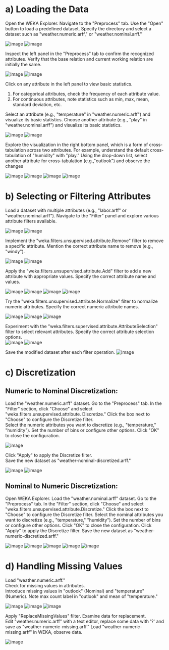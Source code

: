 # a) Loading the Data  

Open the WEKA Explorer. Navigate to the "Preprocess" tab.  Use the "Open" button to load a predefined dataset. Specify the directory and select a dataset such as  "weather.numeric.arff," or "weather.nominal.arff." 


![image](https://github.com/mvharsh/Big-Data/assets/111365320/d5e2ff90-9aac-413e-888f-49cd9e51267a)
![image](https://github.com/mvharsh/Big-Data/assets/111365320/f58008ce-a067-4166-9293-54926be7f111)

Inspect the left panel in the "Preprocess" tab to confirm the recognized attributes. Verify that the base relation and current working relation are initially the same.  

![image](https://github.com/mvharsh/Big-Data/assets/111365320/238ffa3c-882f-488b-b2b1-3974808814eb)
![image](https://github.com/mvharsh/Big-Data/assets/111365320/20af9c2c-911c-47f3-a1ca-c4b59380491b)

Click on any attribute in the left panel to view basic statistics. 

1.	For categorical attributes, check the frequency of each attribute value.  
2.	For continuous attributes, note statistics such as min, max, mean, standard deviation, etc. 

Select an attribute (e.g., "temperature" in "weather.numeric.arff") and visualize its basic statistics.  Choose another attribute (e.g., "play" in "weather.nominal.arff") and visualize its basic statistics.  

![image](https://github.com/mvharsh/Big-Data/assets/111365320/9aae87ef-ed4c-41e5-889d-11cb9bd7bbe0)
![image](https://github.com/mvharsh/Big-Data/assets/111365320/7346f3b4-59ef-4df5-b0c1-0547d37c96e1)

Explore the visualization in the right bottom panel, which is a form of cross-tabulation across two attributes.  For example, understand the default cross-tabulation of "humidity" with "play." Using the drop-down list, select another attribute for cross-tabulation (e.g.,"outlook") and observe the changes

![image](https://github.com/mvharsh/Big-Data/assets/111365320/56d82f4c-6c80-45c2-8e87-94af707944fd)
![image](https://github.com/mvharsh/Big-Data/assets/111365320/69924f7f-216a-44af-a9ea-daf9a6f2b636)
![image](https://github.com/mvharsh/Big-Data/assets/111365320/b7a24ee5-9792-4b96-8eef-8de2c9ebdc8a)
![image](https://github.com/mvharsh/Big-Data/assets/111365320/f6a1ec50-29b5-4cfb-8209-c79ae64f7fb2)
    
# b) Selecting or Filtering Attributes  

Load a dataset with multiple attributes (e.g., "labor.arff" or "weather.nominal.arff"). Navigate to the "Filter" panel and explore various attribute filters available.                                                                                   

![image](https://github.com/mvharsh/Big-Data/assets/111365320/41df0385-93bc-4c41-9df7-df54fa537fc9)
![image](https://github.com/mvharsh/Big-Data/assets/111365320/343ba81a-8cf0-4333-8ffd-1f78b4fdec53)

Implement the "weka.filters.unsupervised.attribute.Remove" filter to remove a specific attribute. Mention the correct attribute name to remove (e.g., "windy").  

![image](https://github.com/mvharsh/Big-Data/assets/111365320/905c2154-3625-42c9-a23a-1a4b75ab93bc)
![image](https://github.com/mvharsh/Big-Data/assets/111365320/29d539a5-1226-4e67-8fea-4a0e53f94210)

Apply the "weka.filters.unsupervised.attribute.Add" filter to add a new attribute with appropriate values. Specify the correct attribute name and values.  
  
![image](https://github.com/mvharsh/Big-Data/assets/111365320/47a23e12-c66c-493d-b944-effc5496a810)
![image](https://github.com/mvharsh/Big-Data/assets/111365320/e133bd44-6964-4348-a713-e07ec7d461fd)
![image](https://github.com/mvharsh/Big-Data/assets/111365320/72a0dd5d-9a5f-4f34-9d9d-b4483f732771)
![image](https://github.com/mvharsh/Big-Data/assets/111365320/cb4de335-0273-4658-af0e-6d17b191f48c)

Try the "weka.filters.unsupervised.attribute.Normalize" filter to normalize numeric attributes. Specify the correct numeric attribute names.  

![image](https://github.com/mvharsh/Big-Data/assets/111365320/95a6962a-9da6-4f88-b8c2-e8e7ab57dcd7)
 ![image](https://github.com/mvharsh/Big-Data/assets/111365320/cf974209-e9a9-4d85-b7b0-7a539560e00d)
![image](https://github.com/mvharsh/Big-Data/assets/111365320/90c13e04-38fe-453e-95b8-38fd8db11a00)

Experiment with the "weka.filters.supervised.attribute.AttributeSelection" filter to select relevant attributes. Specify the correct attribute selection options.  
![image](https://github.com/mvharsh/Big-Data/assets/111365320/27359beb-c452-4335-bfc6-088e9dfd3879)
![image](https://github.com/mvharsh/Big-Data/assets/111365320/54a8a522-228a-49c5-9cc3-c9f5282b4fd4)

Save the modified dataset after each filter operation.
![image](https://github.com/mvharsh/Big-Data/assets/111365320/22102c6d-4cde-4d6e-8257-255ab32ba036)

# c) Discretization 

## Numeric to Nominal Discretization:  

Load the "weather.numeric.arff" dataset.  Go to the "Preprocess" tab.  In the "Filter" section, click "Choose" and select "weka.filters.unsupervised.attribute. Discretize." Click the box next to "Choose" to configure the Discretize filter.  
Select the numeric attributes you want to discretize (e.g., "temperature," "humidity").  Set the number of bins or configure other options.  Click "OK" to close the configuration.  

![image](https://github.com/mvharsh/Big-Data/assets/111365320/8455bf6d-b3ce-47b4-9460-2cc777bfde15)
   

Click "Apply" to apply the Discretize filter.  
Save the new dataset as "weather-nominal-discretized.arff." 

 ![image](https://github.com/mvharsh/Big-Data/assets/111365320/dbf6056b-06fd-40c7-b7a5-ffd53f231e48)
 ![image](https://github.com/mvharsh/Big-Data/assets/111365320/79dcf09b-a203-4181-a4e0-e735e2c8b908)
  

## Nominal to Numeric Discretization:  

Open WEKA Explorer.  Load the "weather.nominal.arff" dataset.  Go to the "Preprocess" tab.  In the "Filter" section, click "Choose" and select "weka.filters.unsupervised.attribute.Discretize."  Click the box next to "Choose" to configure the Discretize filter.  Select the nominal attributes you want to discretize (e.g., "temperature," "humidity").  Set the number of bins or configure other options.  Click "OK" to close the configuration.  Click "Apply" to apply the Discretize filter.  Save the new dataset as "weather-numeric-discretized.arff."
   
![image](https://github.com/mvharsh/Big-Data/assets/111365320/0bb455d8-5e81-4d9e-ae15-148232d49320)
![image](https://github.com/mvharsh/Big-Data/assets/111365320/ea674a60-8d49-4324-b38e-e96134ddb9f8)
![image](https://github.com/mvharsh/Big-Data/assets/111365320/c33dc41e-7592-4853-8f60-343b1a1cbea1)
![image](https://github.com/mvharsh/Big-Data/assets/111365320/26c402b9-4d84-4b4f-b632-4b6bdf9e6f73)
![image](https://github.com/mvharsh/Big-Data/assets/111365320/e6009db9-f3ff-4cf4-b30d-921c75a5a533)

# d)  Handling Missing Values  

Load "weather.numeric.arff."  
Check for missing values in attributes.  
Introduce missing values in "outlook" (Nominal) and "temperature" (Numeric).  Note max count label in "outlook" and mean of "temperature."  

![image](https://github.com/mvharsh/Big-Data/assets/111365320/1c665fd0-5330-41dc-8a84-eadc90176ba5)
![image](https://github.com/mvharsh/Big-Data/assets/111365320/cc5c5c44-42b6-4c5a-8859-e5a15b007919)
![image](https://github.com/mvharsh/Big-Data/assets/111365320/04767e67-4e1d-4d88-ac18-7fa0ab139739)


Apply "ReplaceMissingValues" filter.  Examine data for replacement.  
Edit "weather.numeric.arff" with a text editor, replace some data with '?' and save as "weather-numeric-missing.arff."  Load "weather-numeric-missing.arff" in WEKA, observe data. 

 ![image](https://github.com/mvharsh/Big-Data/assets/111365320/aa905ffe-0aa9-4026-89f3-5ab672ba1e78)




